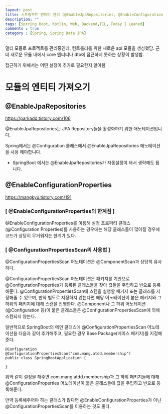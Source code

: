 ```yaml
---
layout: post
title: 스프링부트 엔티티 관리 (@EnableJpaRepositories, @EnableConfigurationProperties)
description: ""
tags: [Sptring Boot, Kotlin, Web, Backend,TIL, Today I Leaned]
comments : true
category : [Spring, Spring Data JPA]
---
```



멀티 모듈로 프로젝트를 관리중인데, 컨트롤러를 위한 새로운 api 모듈을 생성했담.
근데 새로운 모듈 내에서 core 엔티티나 dto에 접근하지 못하는 상황이 발생함.

접근하기 위해서는 어떤 설정이 추가로 필요한지 알아봄



# 모듈의 엔티티 가져오기


## @EnableJpaRepositories
https://parkadd.tistory.com/106

@EnableJpaRepositories는 JPA Repository들을 활성화하기 위한 애노테이션입니다.

Spring에서는 @Configuration 클래스에서 @EnableJpaRepositories 애노테이션을 사용 해야합니다.

* SpringBoot 에서는 @EnableJpaRepositories가 자동설정이 돼서 생략해도 됩니다.




## @EnableConfigurationProperties

https://mangkyu.tistory.com/191

### [ @EnableConfigurationProperties의 한계점 ]
@EnableConfigurationProperties를 이용해 설정 프로퍼티 클래스(@Configuration Properties)를 사용하는 경우에는 해당 클래스들이 많아질 경우에 코드가 상당히 무거워지는 한계가 있다.


### [ @ConfigurationPropertiesScan의 사용법 ]
@ConfigurationPropertiesScan 어노테이션은 @ComponentScan과 상당히 유사하다.

@ConfigurationPropertiesScan 어노테이션은 패키지를 기반으로 @ConfigurationProperties가 등록된 클래스들을 찾아 값들을 주입하고 빈으로 등록해준다. @ConfigurationPropertiesScan에 스캔을 실행할 패키지 또는 클래스를 지정해줄 수 있으며, 만약 별도로 지정하지 않는다면 해당 어노테이션이 붙은 패키지와 그 하위의 패키지에 대해 스캔을 진행한다. @Component나 그 하위 어노테이션(@Configuration 등)이 붙은 클래스들은 @ConfigurationPropertiesScan에 의해 스캔되지 않는다.

일반적으로 SpringBoot의 메인 클래스에 @ConfigurationPropertiesScan 어노테이션을 다음과 같이 추가해주고, 필요한 경우 Base Package(베이스 패키지)를 지정해준다.


```
@Configuration
@ConfigurationPropertiesScan("com.mang.atdd.membership")
public class SpringBootApplication {

}
```


위와 같이 설정을 해주면 com.mang.atdd.membership과 그 하위 패키지들에 대해 @ConfigurationProperties 어노테이션이 붙은 클래스들에 값을 주입하고 빈으로 등록해준다.

만약 등록해주어야 하는 클래스가 많다면 @EnableConfigurationProperties가 아닌 @ConfigurationPropertiesScan를 이용하는 것도 좋다.
